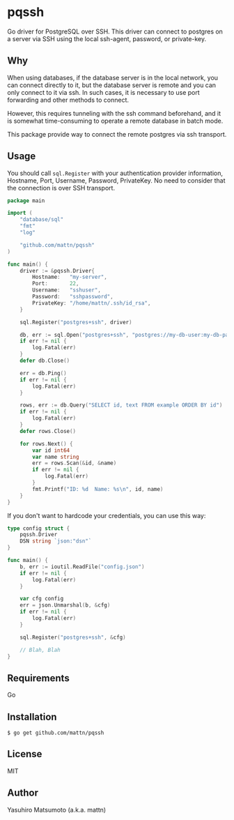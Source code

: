 # pqssh

Go driver for PostgreSQL over SSH. This driver can connect to postgres on a server via SSH using the local ssh-agent, password, or private-key.

## Why

When using databases, if the database server is in the local network, you can connect directly to it, but the database server is remote and you can only connect to it via ssh. In such cases, it is necessary to use port forwarding and other methods to connect.

However, this requires tunneling with the ssh command beforehand, and it is somewhat time-consuming to operate a remote database in batch mode.

This package provide way to connect the remote postgres via ssh transport.

## Usage

You should call `sql.Register` with your authentication provider information, Hostname, Port, Username, Password, PrivateKey. No need to consider that the connection is over SSH transport.

```go
package main

import (
	"database/sql"
	"fmt"
	"log"

	"github.com/mattn/pqssh"
)

func main() {
	driver := &pqssh.Driver{
		Hostname:   "my-server",
		Port:       22,
		Username:   "sshuser",
		Password:   "sshpassword",
		PrivateKey: "/home/mattn/.ssh/id_rsa",
	}

	sql.Register("postgres+ssh", driver)

	db, err := sql.Open("postgres+ssh", "postgres://my-db-user:my-db-password@127.0.0.1:5432/example?sslmode=disable")
	if err != nil {
		log.Fatal(err)
	}
	defer db.Close()

	err = db.Ping()
	if err != nil {
		log.Fatal(err)
	}

	rows, err := db.Query("SELECT id, text FROM example ORDER BY id")
	if err != nil {
		log.Fatal(err)
	}
	defer rows.Close()

	for rows.Next() {
		var id int64
		var name string
		err = rows.Scan(&id, &name)
		if err != nil {
			log.Fatal(err)
		}
		fmt.Printf("ID: %d  Name: %s\n", id, name)
	}
}
```

If you don't want to hardcode your credentials, you can use this way:

```go
type config struct {
	pqssh.Driver
	DSN string `json:"dsn"`
}

func main() {
	b, err := ioutil.ReadFile("config.json")
	if err != nil {
		log.Fatal(err)
	}

	var cfg config
	err = json.Unmarshal(b, &cfg)
	if err != nil {
		log.Fatal(err)
	}

	sql.Register("postgres+ssh", &cfg)

    // Blah, Blah
}
```

## Requirements

Go

## Installation

```
$ go get github.com/mattn/pqssh
```

## License

MIT

## Author

Yasuhiro Matsumoto (a.k.a. mattn)
